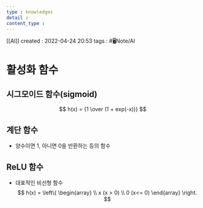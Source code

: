 ```yaml
---
type : knowledges
detail : 
content_type :
---
```


[[AI]]
created : 2022-04-24 20:53
tags : #🖥️Note/AI

# 활성화 함수
## 시그모이드 함수(sigmoid)
$$
h(x) = {1 \over (1 + exp(-x))}
$$

## 계단 함수
- 양수이면 1, 아니면 0을 반환하는 등의 함수

## ReLU 함수
- 대표적인 비선형 함수
$$
h(x) = \left\{ \begin{array} \\ x (x > 0) \\ 0 (x<= 0) \end{array} \right.
$$
